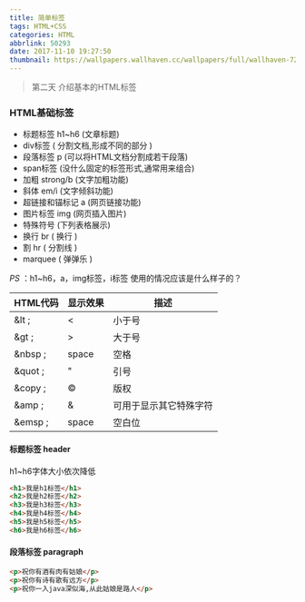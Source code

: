 ```yaml
---
title: 简单标签
tags: HTML+CSS
categories: HTML
abbrlink: 50293
date: 2017-11-10 19:27:50
thumbnail: https://wallpapers.wallhaven.cc/wallpapers/full/wallhaven-72960.jpg
---
```


<!-- ![](https://wallpapers.wallhaven.cc/wallpapers/full/wallhaven-72960.jpg) -->

<!-- more -->

> 第二天 介绍基本的HTML标签

### HTML基础标签

- 标题标签 h1~h6 (文章标题)
- div标签 ( 分割文档,形成不同的部分 )
- 段落标签 p (可以将HTML文档分割成若干段落)
- span标签 (没什么固定的标签形式,通常用来组合)
- 加粗 strong/b (文字加粗功能)
- 斜体 em/i (文字倾斜功能)
- 超链接和锚标记 a (网页链接功能)
- 图片标签 img (网页插入图片)
- 特殊符号 (下列表格展示)
- 换行 br ( 换行 )
- 割 hr ( 分割线 )
- marquee ( 弹弹乐 )


*PS* ：h1~h6，a，img标签，i标签 使用的情况应该是什么样子的？

| HTML代码  | 显示效果  | 描述          |
| ------- | ----- | ----------- |
| &lt ;   | <     | 小于号         |
| &gt ;   | >     | 大于号         |
| &nbsp ; | space | 空格          |
| &quot ; | "     | 引号          |
| &copy ; | ©     | 版权          |
| &amp ;  | &     | 可用于显示其它特殊字符 |
| &emsp ; | space | 空白位         |

#### 标题标签 header

h1~h6字体大小依次降低

```html
<h1>我是h1标签</h1>
<h2>我是h2标签</h2>
<h3>我是h3标签</h3>
<h4>我是h4标签</h4>
<h5>我是h5标签</h5>
<h6>我是h6标签</h6>
```



#### 段落标签 paragraph

```html
<p>祝你有酒有肉有姑娘</p>
<p>祝你有诗有歌有远方</p>
<p>祝你一入java深似海,从此姑娘是路人</p>
```

